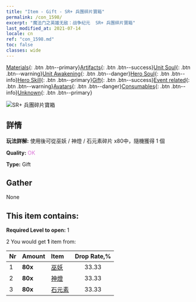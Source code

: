 ```yaml
---
title: "Item - Gift - SR+ 兵團碎片寶箱"
permalink: /con_1598/
excerpt: "魔法门之英雄无敌：战争纪元  SR+ 兵團碎片寶箱"
last_modified_at: 2021-07-14
locale: cn
ref: "con_1598.md"
toc: false
classes: wide
---
```

 [Materials](/ItemsCN/){: .btn .btn--primary}[Artifacts](/ItemsCN/Artifacts/){: .btn .btn--success}[Unit Soul](/ItemsCN/UnitSoul/){: .btn .btn--warning}[Unit Awakening](/ItemsCN/UnitAwakening/){: .btn .btn--danger}[Hero Soul](/ItemsCN/HeroSoul/){: .btn .btn--info}[Hero Skill](/ItemsCN/HeroSkill/){: .btn .btn--primary}[Gift](/ItemsCN/Gift/){: .btn .btn--success}[Event related](/ItemsCN/Events/){: .btn .btn--warning}[Avatars](/ItemsCN/Avatars/){: .btn .btn--danger}[Consumables](/ItemsCN/Consumables/){: .btn .btn--info}[Unknown](/ItemsCN/Unknown/){: .btn .btn--primary}

 ![SR+ 兵團碎片寶箱](/images/t/i_907210.png)

## 詳情
 **玩法詳解:** 使用後可從巫妖 / 神燈 / 石元素碎片 x80中，隨機獲得 1 個

 **Quality:** <span style="color: #DA70D6">OK</span>

 **Type:** Gift

## Gather

  None

## This item contains:

 **Required Level to open:** 1

 2 You would get **1** item  from:

  | Nr | Amount |     Item    | Drop Rate,% |
  |:---|:-------|:------------|:---------:|
  | 1 |  **80x** | [巫妖](/cn/Items/unt_212/) | 33.33 | 
  | 2 |  **80x** | [神燈](/cn/Items/unt_239/) | 33.33 | 
  | 3 |  **80x** | [石元素](/cn/Items/unt_266/) | 33.33 | 
